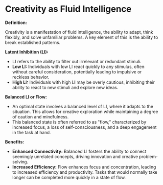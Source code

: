 # Creativity as Fluid Intelligence

**Definition:**

Creativity is a manifestation of fluid intelligence, the ability to adapt, think flexibly, and solve unfamiliar problems. A key element of this is the ability to break established patterns.

**Latent Inhibition (LI):**

* LI refers to the ability to filter out irrelevant or redundant stimuli.
* **Low LI:** Individuals with low LI react quickly to any stimulus, often without careful consideration, potentially leading to impulsive or reckless behavior.
* **High LI:** Individuals with high LI may be overly cautious, inhibiting their ability to react to new stimuli and explore new ideas.

**Balanced LI or Flow:**

* An optimal state involves a balanced level of LI, where it adapts to the situation. This allows for creative exploration while maintaining a degree of caution and mindfulness.
* This balanced state is often referred to as "flow," characterized by increased focus, a loss of self-consciousness, and a deep engagement in the task at hand.

**Benefits:**

* **Enhanced Connectivity:** Balanced LI fosters the ability to connect seemingly unrelated concepts, driving innovation and creative problem-solving.
* **Increased Efficiency:** Flow enhances focus and concentration, leading to increased efficiency and productivity. Tasks that would normally take longer can be completed more quickly in a state of flow.

